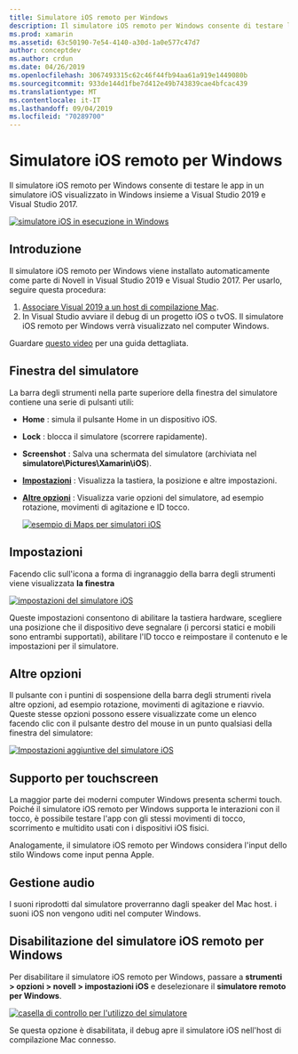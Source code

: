 ```yaml
---
title: Simulatore iOS remoto per Windows
description: Il simulatore iOS remoto per Windows consente di testare le app in un simulatore iOS visualizzato in Windows insieme a Visual Studio 2019.
ms.prod: xamarin
ms.assetid: 63c50190-7e54-4140-a30d-1a0e577c47d7
author: conceptdev
ms.author: crdun
ms.date: 04/26/2019
ms.openlocfilehash: 3067493315c62c46f44fb94aa61a919e1449080b
ms.sourcegitcommit: 933de144d1fbe7d412e49b743839cae4bfcac439
ms.translationtype: MT
ms.contentlocale: it-IT
ms.lasthandoff: 09/04/2019
ms.locfileid: "70289700"
---
```

# <a name="remoted-ios-simulator-for-windows"></a>Simulatore iOS remoto per Windows

Il simulatore iOS remoto per Windows consente di testare le app in un simulatore iOS visualizzato in Windows insieme a Visual Studio 2019 e Visual Studio 2017.

[![simulatore iOS in esecuzione in Windows](images/hero-sml.png "simulatore iOS in esecuzione in Windows")](images/hero.png#lightbox)

## <a name="getting-started"></a>Introduzione

Il simulatore iOS remoto per Windows viene installato automaticamente come parte di Novell in Visual Studio 2019 e Visual Studio 2017. Per usarlo, seguire questa procedura:

1. [Associare Visual 2019 a un host di compilazione Mac](~/ios/get-started/installation/windows/connecting-to-mac/index.md).
2. In Visual Studio avviare il debug di un progetto iOS o tvOS. Il simulatore iOS remoto per Windows verrà visualizzato nel computer Windows.

Guardare [questo video](deploy.md) per una guida dettagliata.

## <a name="simulator-window"></a>Finestra del simulatore

La barra degli strumenti nella parte superiore della finestra del simulatore contiene una serie di pulsanti utili:

- **Home** : simula il pulsante Home in un dispositivo iOS.
- **Lock** : blocca il simulatore (scorrere rapidamente).
- **Screenshot** : Salva una schermata del simulatore (archiviata nel **simulatore\\Pictures\Xamarin\iOS**).
- [**Impostazioni**](#settings) : Visualizza la tastiera, la posizione e altre impostazioni.
- [**Altre opzioni**](#other-options) : Visualizza varie opzioni del simulatore, ad esempio rotazione, movimenti di agitazione e ID tocco.

    [![esempio di Maps per simulatori iOS](images/maps-app-sml.png "esempio di Maps per simulatori iOS")](images/maps-app.png#lightbox)

## <a name="settings"></a>Impostazioni

Facendo clic sull'icona a forma di ingranaggio della barra degli strumenti viene visualizzata **la finestra**

[![impostazioni del simulatore iOS](images/settings-sml.png "impostazioni del simulatore iOS")](images/settings.png#lightbox)

Queste impostazioni consentono di abilitare la tastiera hardware, scegliere una posizione che il dispositivo deve segnalare (i percorsi statici e mobili sono entrambi supportati), abilitare l'ID tocco e reimpostare il contenuto e le impostazioni per il simulatore.

## <a name="other-options"></a>Altre opzioni

Il pulsante con i puntini di sospensione della barra degli strumenti rivela altre opzioni, ad esempio rotazione, movimenti di agitazione e riavvio. Queste stesse opzioni possono essere visualizzate come un elenco facendo clic con il pulsante destro del mouse in un punto qualsiasi della finestra del simulatore:

[![Impostazioni aggiuntive del simulatore iOS](images/more-sml.png "Impostazioni aggiuntive del simulatore iOS")](images/more.png#lightbox)

## <a name="touchscreen-support"></a>Supporto per touchscreen

La maggior parte dei moderni computer Windows presenta schermi touch. Poiché il simulatore iOS remoto per Windows supporta le interazioni con il tocco, è possibile testare l'app con gli stessi movimenti di tocco, scorrimento e multidito usati con i dispositivi iOS fisici.

Analogamente, il simulatore iOS remoto per Windows considera l'input dello stilo Windows come input penna Apple.

## <a name="sound-handling"></a>Gestione audio

I suoni riprodotti dal simulatore proverranno dagli speaker del Mac host.
i suoni iOS non vengono uditi nel computer Windows.

## <a name="disabling-the-remoted-ios-simulator-for-windows"></a>Disabilitazione del simulatore iOS remoto per Windows

Per disabilitare il simulatore iOS remoto per Windows, passare a **strumenti > opzioni > novell > impostazioni iOS** e deselezionare il **simulatore remoto per Windows**.

[![casella di controllo per l'utilizzo del simulatore](images/options-sml.png "casella di controllo per l'utilizzo del simulatore")](images/options.png#lightbox)

Se questa opzione è disabilitata, il debug apre il simulatore iOS nell'host di compilazione Mac connesso.

